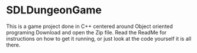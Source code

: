 # SDLDungeonGame
This is a game project done in C++ centered around Object oriented programing 
Download and open the Zip file. 
Read the ReadMe for instructions on how to get it running, or just look at the code yourself it is all there.
